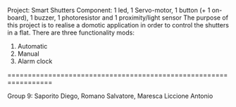 Project: Smart Shutters
Component: 1 led, 1 Servo-motor, 1 button (+ 1 on-board), 1 buzzer, 1 photoresistor and 1 proximity/light sensor
The purpose of this project is to realise a domotic application in order to control the shutters in a flat. There are three functionality mods:
1) Automatic
2) Manual
3) Alarm clock

=================================================================

Group 9: Saporito Diego, Romano Salvatore, Maresca Liccione Antonio
